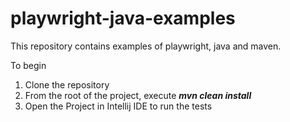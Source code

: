 # playwright-java-examples

This repository contains examples of playwright, java and maven.

To begin </br>
1. Clone the repository </br>
2. From the root of the project, execute ***mvn clean install***
3. Open the Project in Intellij IDE to run the tests
